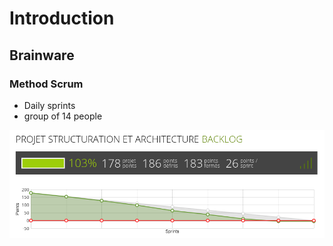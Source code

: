 # Introduction

## Brainware

### Method Scrum  
- Daily sprints
- group of 14 people  

![Product backlog](../images/product_backlog.png)
